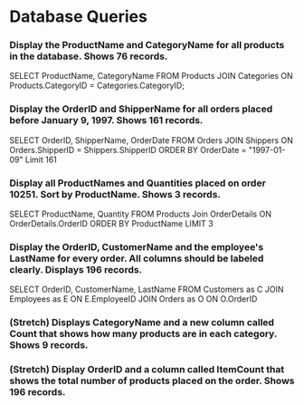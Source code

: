 # Database Queries

### Display the ProductName and CategoryName for all products in the database. Shows 76 records.
SELECT ProductName, CategoryName FROM Products
JOIN Categories ON Products.CategoryID = Categories.CategoryID;

### Display the OrderID and ShipperName for all orders placed before January 9, 1997. Shows 161 records.
SELECT OrderID, ShipperName, OrderDate FROM Orders
JOIN Shippers ON Orders.ShipperID = Shippers.ShipperID
ORDER BY OrderDate = "1997-01-09"
Limit 161

### Display all ProductNames and Quantities placed on order 10251. Sort by ProductName. Shows 3 records.
SELECT ProductName, Quantity FROM Products
Join OrderDetails ON OrderDetails.OrderID
ORDER BY ProductName
LIMIT 3

### Display the OrderID, CustomerName and the employee's LastName for every order. All columns should be labeled clearly. Displays 196 records.
SELECT OrderID, CustomerName, LastName FROM Customers as C
JOIN Employees as E ON E.EmployeeID
JOIN Orders as O ON O.OrderID

### (Stretch)  Displays CategoryName and a new column called Count that shows how many products are in each category. Shows 9 records.


### (Stretch) Display OrderID and a  column called ItemCount that shows the total number of products placed on the order. Shows 196 records. 